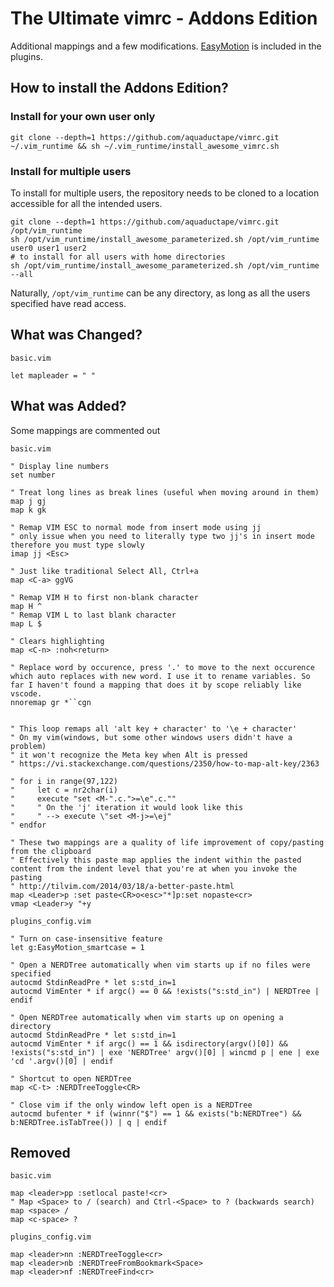 # The Ultimate vimrc - Addons Edition

Additional mappings and a few modifications. [EasyMotion](https://github.com/easymotion/vim-easymotion) is included in the plugins.

## How to install the Addons Edition?

### Install for your own user only

    git clone --depth=1 https://github.com/aquaductape/vimrc.git ~/.vim_runtime && sh ~/.vim_runtime/install_awesome_vimrc.sh

### Install for multiple users

To install for multiple users, the repository needs to be cloned to a location accessible for all the intended users.

    git clone --depth=1 https://github.com/aquaductape/vimrc.git /opt/vim_runtime
    sh /opt/vim_runtime/install_awesome_parameterized.sh /opt/vim_runtime user0 user1 user2
    # to install for all users with home directories
    sh /opt/vim_runtime/install_awesome_parameterized.sh /opt/vim_runtime --all

Naturally, `/opt/vim_runtime` can be any directory, as long as all the users specified have read access.

## What was Changed?

`basic.vim`

    let mapleader = " "

## What was Added?

Some mappings are commented out

`basic.vim`

    " Display line numbers
    set number

    " Treat long lines as break lines (useful when moving around in them)
    map j gj
    map k gk

    " Remap VIM ESC to normal mode from insert mode using jj
    " only issue when you need to literally type two jj's in insert mode therefore you must type slowly
    imap jj <Esc>

    " Just like traditional Select All, Ctrl+a
    map <C-a> ggVG

    " Remap VIM H to first non-blank character
    map H ^
    " Remap VIM L to last blank character
    map L $

    " Clears highlighting
    map <C-n> :noh<return>

    " Replace word by occurence, press '.' to move to the next occurence which auto replaces with new word. I use it to rename variables. So far I haven't found a mapping that does it by scope reliably like vscode.
    nnoremap gr *``cgn


    " This loop remaps all 'alt key + character' to '\e + character'
    " On my vim(windows, but some other windows users didn't have a problem)
    " it won't recognize the Meta key when Alt is pressed
    " https://vi.stackexchange.com/questions/2350/how-to-map-alt-key/2363

    " for i in range(97,122)
    "     let c = nr2char(i)
    "     execute "set <M-".c.">=\e".c.""
    "     " On the 'j' iteration it would look like this
    "     " --> execute \"set <M-j>=\ej"
    " endfor

    " These two mappings are a quality of life improvement of copy/pasting from the clipboard
    " Effectively this paste map applies the indent within the pasted content from the indent level that you're at when you invoke the pasting
    " http://tilvim.com/2014/03/18/a-better-paste.html
    map <Leader>p :set paste<CR>o<esc>"*]p:set nopaste<cr>
    vmap <Leader>y "+y

`plugins_config.vim`

    " Turn on case-insensitive feature
    let g:EasyMotion_smartcase = 1

    " Open a NERDTree automatically when vim starts up if no files were specified
    autocmd StdinReadPre * let s:std_in=1
    autocmd VimEnter * if argc() == 0 && !exists("s:std_in") | NERDTree | endif

    " Open NERDTree automatically when vim starts up on opening a directory
    autocmd StdinReadPre * let s:std_in=1
    autocmd VimEnter * if argc() == 1 && isdirectory(argv()[0]) && !exists("s:std_in") | exe 'NERDTree' argv()[0] | wincmd p | ene | exe 'cd '.argv()[0] | endif

    " Shortcut to open NERDTree
    map <C-t> :NERDTreeToggle<CR>

    " Close vim if the only window left open is a NERDTree
    autocmd bufenter * if (winnr("$") == 1 && exists("b:NERDTree") && b:NERDTree.isTabTree()) | q | endif

## Removed

`basic.vim`

    map <leader>pp :setlocal paste!<cr>
    " Map <Space> to / (search) and Ctrl-<Space> to ? (backwards search)
    map <space> /
    map <c-space> ?

`plugins_config.vim`

    map <leader>nn :NERDTreeToggle<cr>
    map <leader>nb :NERDTreeFromBookmark<Space>
    map <leader>nf :NERDTreeFind<cr>
